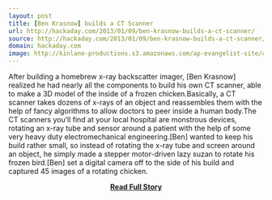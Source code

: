 ```yaml
---
layout: post
title: [Ben Krasnow] builds a CT Scanner
url: http://hackaday.com/2013/01/09/ben-krasnow-builds-a-ct-scanner/
source: http://hackaday.com/2013/01/09/ben-krasnow-builds-a-ct-scanner/
domain: hackaday.com
image: http://kinlane-productions.s3.amazonaws.com/ap-evangelist-site/curated/screenshots/5489_hackaday_com.png
---
```


<p>After building a homebrew x-ray backscatter imager, [Ben Krasnow] realized he had nearly all the components to build his own CT scanner, able to make a 3D model of the inside of a frozen chicken.Basically, a CT scanner takes dozens of x-rays of an object and reassembles them with the help of fancy algorithms to allow doctors to peer inside a human body.The CT scanners you’ll find at your local hospital are monstrous devices, rotating an x-ray tube and sensor around a patient with the help of some very heavy duty electromechanical engineering.[Ben] wanted to keep his build rather small, so instead of rotating the x-ray tube and screen around an object, he simply made a stepper motor-driven lazy suzan to rotate his frozen bird.[Ben] set a digital camera off to the side of his build and captured 45 images of a rotating chicken.</p>
<center><p><a href="http://hackaday.com/2013/01/09/ben-krasnow-builds-a-ct-scanner/" style='padding:25px; font-sze:18px; font-weight: bold;'>Read Full Story</a></p></center>
